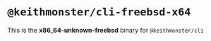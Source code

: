 # `@keithmonster/cli-freebsd-x64`

This is the **x86_64-unknown-freebsd** binary for `@keithmonster/cli`
